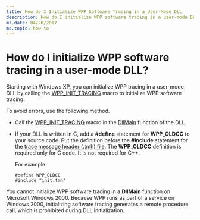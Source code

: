 ```yaml
---
title: How do I Initialize WPP Software Tracing in a User-Mode DLL
description: How do I initialize WPP software tracing in a user-mode DLL
ms.date: 04/20/2017
ms.topic: how-to
---
```


# How do I initialize WPP software tracing in a user-mode DLL?


Starting with Windows XP, you can initialize WPP tracing in a user-mode DLL by calling the [WPP\_INIT\_TRACING](/previous-versions/windows/hardware/previsioning-framework/ff556191(v=vs.85)) macro to initialize WPP software tracing.

To avoid errors, use the following method.

-   Call the [WPP\_INIT\_TRACING](/previous-versions/windows/hardware/previsioning-framework/ff556191(v=vs.85)) macro in the [DllMain](/windows/win32/dlls/dllmain) function of the DLL.

-   If your DLL is written in C, add a **\#define** statement for **WPP\_OLDCC** to your source code. Put the definition before the **\#include** statement for the [trace message header (.tmh) file](trace-message-header-file.md). The **WPP\_OLDCC** definition is required only for C code. It is not required for C++.

    For example:

    ```
    #define WPP_OLDCC
    #include "init.tmh"
    ```

You cannot initialize WPP software tracing in a **DllMain** function on Microsoft Windows 2000. Because WPP runs as part of a service on Windows 2000, initializing software tracing generates a remote procedure call, which is prohibited during DLL initialization.

 

